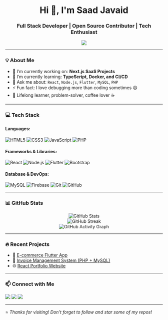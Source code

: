 <h1 align="center">Hi 👋, I'm Saad Javaid</h1>
<h3 align="center">Full Stack Developer | Open Source Contributor | Tech Enthusiast</h3>

<p align="center">
  <img src="https://readme-typing-svg.herokuapp.com?font=Fira+Code&duration=3000&pause=1000&color=00FFB2&center=true&vCenter=true&lines=Passionate+Web+Developer;Open+Source+Enthusiast;Always+Learning+New+Tech" />
</p>

---

### 💡 About Me

- 🔭 I’m currently working on: **Next.js SaaS Projects**
- 🌱 I’m currently learning: **TypeScript, Docker, and CI/CD**
- 💬 Ask me about: `React`, `Node.js`, `Flutter`, `MySQL`, `PHP`
- ⚡ Fun fact: I love debugging more than coding sometimes 😄
- 🧠 Lifelong learner, problem-solver, coffee lover ☕

---

### 💻 Tech Stack

#### Languages:
![HTML5](https://img.shields.io/badge/HTML5-E34F26?style=for-the-badge&logo=html5&logoColor=white)
![CSS3](https://img.shields.io/badge/CSS3-1572B6?style=for-the-badge&logo=css3&logoColor=white)
![JavaScript](https://img.shields.io/badge/JavaScript-F7DF1E?style=for-the-badge&logo=javascript&logoColor=black)
![PHP](https://img.shields.io/badge/PHP-777BB4?style=for-the-badge&logo=php&logoColor=white)

#### Frameworks & Libraries:
![React](https://img.shields.io/badge/React-20232A?style=for-the-badge&logo=react&logoColor=61DAFB)
![Node.js](https://img.shields.io/badge/Node.js-339933?style=for-the-badge&logo=nodedotjs&logoColor=white)
![Flutter](https://img.shields.io/badge/Flutter-02569B?style=for-the-badge&logo=flutter&logoColor=white)
![Bootstrap](https://img.shields.io/badge/Bootstrap-563d7c?style=for-the-badge&logo=bootstrap&logoColor=white)

#### Database & DevOps:
![MySQL](https://img.shields.io/badge/MySQL-4479A1?style=for-the-badge&logo=mysql&logoColor=white)
![Firebase](https://img.shields.io/badge/Firebase-ffca28?style=for-the-badge&logo=firebase&logoColor=black)
![Git](https://img.shields.io/badge/Git-F05032?style=for-the-badge&logo=git&logoColor=white)
![GitHub](https://img.shields.io/badge/GitHub-100000?style=for-the-badge&logo=github&logoColor=white)

---

### 📊 GitHub Stats

<p align="center">
  <img src="https://github-readme-stats.vercel.app/api?username=saad-javaid-me&show_icons=true&theme=radical" alt="GitHub Stats" />
  <br />
  <img src="https://github-readme-streak-stats.herokuapp.com/?user=saad-javaid-me&theme=radical" alt="GitHub Streak" />
  <br />
  <img src="https://github-readme-activity-graph.cyclic.app/graph?username=saad-javaid-me&theme=react-dark" alt="GitHub Activity Graph" />
</p>

---

### 🔥 Recent Projects

- 🛒 [E-commerce Flutter App](https://github.com/saad-javaid-me/ecommerce-app)
- 🧾 [Invoice Management System (PHP + MySQL)](https://github.com/saad-javaid-me/invoice-system)
- 🌐 [React Portfolio Website](https://github.com/saad-javaid-me/portfolio)

---

### 📫 Connect with Me

<p align="left">
  <a href="mailto:saad@example.com"><img src="https://img.shields.io/badge/email-%23D14836.svg?&style=for-the-badge&logo=gmail&logoColor=white"/></a>
  <a href="https://www.linkedin.com/in/saadjavaid"><img src="https://img.shields.io/badge/linkedin-%230077B5.svg?&style=for-the-badge&logo=linkedin&logoColor=white" /></a>
  <a href="https://github.com/saad-javaid-me"><img src="https://img.shields.io/badge/GitHub-100000?style=for-the-badge&logo=github&logoColor=white" /></a>
</p>

---

⭐️ *Thanks for visiting! Don’t forget to follow and star some of my repos!*  
